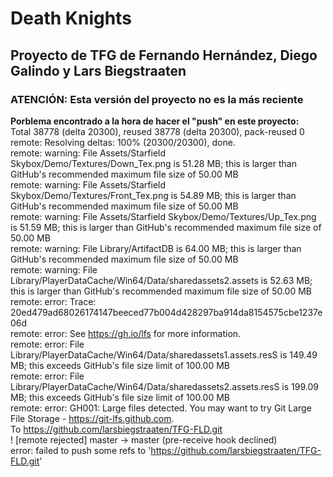 # Death Knights
## Proyecto de TFG de Fernando Hernández, Diego Galindo y Lars Biegstraaten
### **ATENCIÓN: Esta versión del proyecto no es la más reciente**


**Porblema encontrado a la hora de hacer el "push" en este proyecto:**  
Total 38778 (delta 20300), reused 38778 (delta 20300), pack-reused 0  
remote: Resolving deltas: 100% (20300/20300), done.  
remote: warning: File Assets/Starfield Skybox/Demo/Textures/Down_Tex.png is 51.28 MB; this is larger than GitHub's recommended maximum file size of 50.00 MB  
remote: warning: File Assets/Starfield Skybox/Demo/Textures/Front_Tex.png is 54.89 MB; this is larger than GitHub's recommended maximum file size of 50.00 MB  
remote: warning: File Assets/Starfield Skybox/Demo/Textures/Up_Tex.png is 51.59 MB; this is larger than GitHub's recommended maximum file size of 50.00 MB  
remote: warning: File Library/ArtifactDB is 64.00 MB; this is larger than GitHub's recommended maximum file size of 50.00 MB  
remote: warning: File Library/PlayerDataCache/Win64/Data/sharedassets2.assets is 52.63 MB; this is larger than GitHub's recommended maximum file size of 50.00 MB  
remote: error: Trace: 20ed479ad68026174147beeced77b004d428297ba914da8154575cbe1237e06d  
remote: error: See https://gh.io/lfs for more information.  
remote: error: File Library/PlayerDataCache/Win64/Data/sharedassets1.assets.resS is 149.49 MB; this exceeds GitHub's file size limit of 100.00 MB  
remote: error: File Library/PlayerDataCache/Win64/Data/sharedassets2.assets.resS is 199.09 MB; this exceeds GitHub's file size limit of 100.00 MB  
remote: error: GH001: Large files detected. You may want to try Git Large File Storage - https://git-lfs.github.com.  
To https://github.com/larsbiegstraaten/TFG-FLD.git  
 ! [remote rejected]   master -> master (pre-receive hook declined)  
error: failed to push some refs to 'https://github.com/larsbiegstraaten/TFG-FLD.git'  
